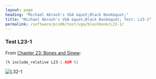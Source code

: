 ```yaml
---
layout: page
heading: "Michael Abrash's VGA &quot;Black Book&quot;"
title: "Michael Abrash's VGA &quot;Black Book&quot; Test: L23-1"
permalink: /software/pcx86/test/vga/blackbook/L23-1/
---
```


### Test L23-1

From [Chapter 23: Bones and Sinew](https://github.com/jeffpar/abrash-black-book/blob/master/src/chapter-23.md):

```asm
{% include_relative L23-1.ASM %}
```

![L32-1](images/screenshot.png)
